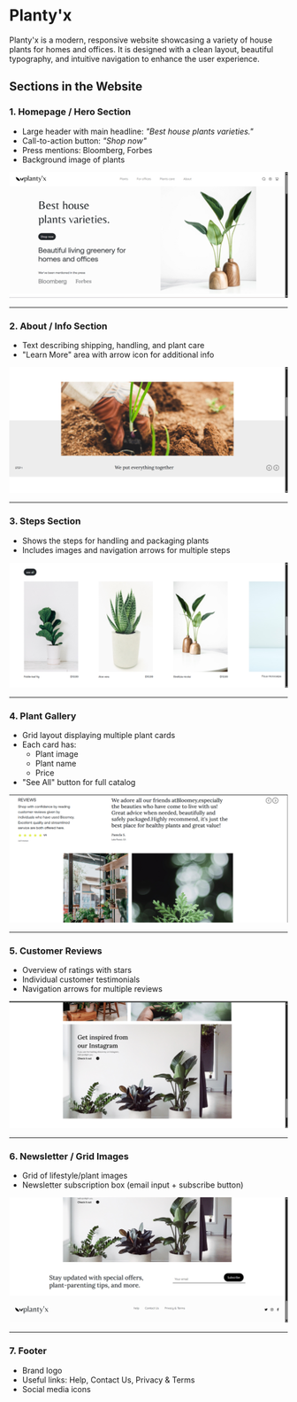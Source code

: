 # Planty'x

Planty'x is a modern, responsive website showcasing a variety of house plants for homes and offices. It is designed with a clean layout, beautiful typography, and intuitive navigation to enhance the user experience.

## Sections in the Website

### 1. Homepage / Hero Section
- Large header with main headline: *"Best house plants varieties."*
- Call-to-action button: *"Shop now"*
- Press mentions: Bloomberg, Forbes
- Background image of plants

![Homepage](screenshots/1.png)

---

### 2. About / Info Section
- Text describing shipping, handling, and plant care
- "Learn More" area with arrow icon for additional info

![Info Section](screenshots/2.png)

---

### 3. Steps Section
- Shows the steps for handling and packaging plants
- Includes images and navigation arrows for multiple steps

![Steps Section](screenshots/3.png)

---

### 4. Plant Gallery
- Grid layout displaying multiple plant cards
- Each card has:
  - Plant image
  - Plant name
  - Price
- "See All" button for full catalog

![Plant Gallery](screenshots/4.png)

---

### 5. Customer Reviews
- Overview of ratings with stars
- Individual customer testimonials
- Navigation arrows for multiple reviews

![Reviews Section](screenshots/5.png)

---

### 6. Newsletter / Grid Images
- Grid of lifestyle/plant images
- Newsletter subscription box (email input + subscribe button)

![Newsletter Section](screenshots/6.png)

---

### 7. Footer
- Brand logo
- Useful links: Help, Contact Us, Privacy & Terms
- Social media icons

